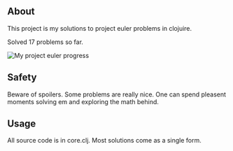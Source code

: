 ## About

This project is my solutions to project euler problems in clojuire. 

Solved 17 problems so far.


![My project euler progress](http://projecteuler.net/profile/Rijk.png)

## Safety

Beware of spoilers. Some problems are really nice. One can spend pleasent moments solving em and exploring the math behind.

## Usage

All source code is in core.clj. Most solutions come as a single form. 



